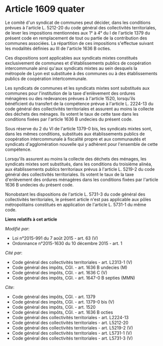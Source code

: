 # Article 1609 quater

Le comité d'un syndicat de communes peut décider, dans les conditions prévues à l'article L. 5212-20 du code général des
collectivités territoriales, de lever les impositions mentionnées aux 1° à 4° du I de l'article 1379 du présent code en
remplacement de tout ou partie de la contribution des communes associées. La répartition de ces impositions s'effectue
suivant les modalités définies au III de l'article 1636 B octies.

Ces dispositions sont applicables aux syndicats mixtes constitués exclusivement de communes et d'établissements publics de
coopération intercommunale ainsi qu'aux syndicats mixtes au sein desquels la métropole de Lyon est substituée à des communes
ou à des établissements publics de coopération intertcommunale.

Les syndicats de communes et les syndicats mixtes sont substitués aux communes pour l'institution de la taxe d'enlèvement des
ordures ménagères ou des redevances prévues à l'article 1520, lorsqu'ils bénéficient du transfert de la compétence prévue à
l'article L. 2224-13 du code général des collectivités territoriales et assurent au moins la collecte des déchets des
ménages. Ils votent le taux de cette taxe dans les conditions fixées par l'article 1636 B undecies du présent code.

Sous réserve du 2 du VI de l'article 1379-0 bis, les syndicats mixtes sont, dans les mêmes conditions, substitués aux
établissements publics de coopération intercommunale à fiscalité propre et aux communautés et syndicats d'agglomération
nouvelle qui y adhèrent pour l'ensemble de cette compétence.

Lorsqu'ils assurent au moins la collecte des déchets des ménages, les syndicats mixtes sont substitués, dans les conditions
du troisième alinéa, aux établissements publics territoriaux prévus à l'article L. 5219-2 du code général des collectivités
territoriales. Ils votent le taux de la taxe d'enlèvement des ordures ménagères dans les conditions fixées par l'article 1636
B undecies du présent code.

Nonobstant les dispositions de l'article L. 5731-3 du code général des collectivités territoriales, le présent article n'est
pas applicable aux pôles métropolitains constitués en application de l'article L. 5731-1 du même code.

**Liens relatifs à cet article**

_Modifié par_:

  - Loi n°2015-991 du 7 août 2015 - art. 63 (V)
  - Ordonnance n°2015-1630 du 10 décembre 2015 - art. 1

_Cité par_:

  - Code général des collectivités territoriales - art. L2313-1 (V)
  - Code général des impôts, CGI. - art. 1636 B undecies (M)
  - Code général des impôts, CGI. - art. 1636 C (V)
  - Code général des impôts, CGI. - art. 1647-0 B septies (MMN)

_Cite_:

  - Code général des impôts, CGI. - art. 1379
  - Code général des impôts, CGI. - art. 1379-0 bis (V)
  - Code général des impôts, CGI. - art. 1520
  - Code général des impôts, CGI. - art. 1636 B octies
  - Code général des collectivités territoriales - art. L2224-13
  - Code général des collectivités territoriales - art. L5212-20
  - Code général des collectivités territoriales - art. L5219-2 (V)
  - Code général des collectivités territoriales - art. L5731-1 (V)
  - Code général des collectivités territoriales - art. L5731-3 (V)
